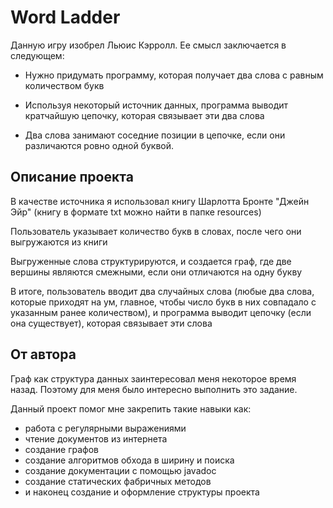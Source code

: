 # Word Ladder

Данную игру изобрел Льюис Кэрролл. Ее смысл заключается в следующем:

* Нужно придумать программу, которая получает два слова с равным количеством букв 

* Используя некоторый источник данных, программа выводит кратчайшую цепочку, которая связывает эти два слова

*  Два слова занимают соседние позиции в цепочке, если они различаются ровно одной буквой.

## Описание проекта
В качестве источника я использовал книгу Шарлотта Бронте "Джейн Эйр" (книгу в формате txt можно найти в папке resources)

Пользователь указывает количество букв в словах, после чего они выгружаются из книги

Выгруженные слова структурируются, и создается граф, где две вершины являются смежными, если они отличаются на одну букву

В итоге, пользователь вводит два случайных слова (любые два слова, которые приходят на ум, главное, чтобы число букв в них совпадало с указанным ранее количеством), и программа выводит цепочку (если она существует), которая связывает эти слова

## От автора

Граф как структура данных заинтересовал меня некоторое время назад. Поэтому для меня было интересно выполнить это задание. 

Данный проект помог мне закрепить такие навыки как:
* работа с регулярными выражениями
* чтение документов из интернета
* создание графов
* создание алгоритмов обхода в ширину и поиска
* создание документации с помощью javadoc
* создание статических фабричных методов
* и наконец создание и оформление структуры проекта